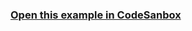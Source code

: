### [Open this example in CodeSanbox](https://codesandbox.io/s/github/Engagespot/engagespot/tree/master/examples/examples-core)

